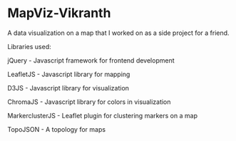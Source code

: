 # MapViz-Vikranth

A data visualization on a map that I worked on as a side project for a friend. 

Libraries used:

jQuery - Javascript framework for frontend development

LeafletJS - Javascript library for mapping

D3JS - Javascript library for visualization

ChromaJS - Javascript library for colors in visualization

MarkerclusterJS - Leaflet plugin for clustering markers on a map

TopoJSON - A topology for maps
